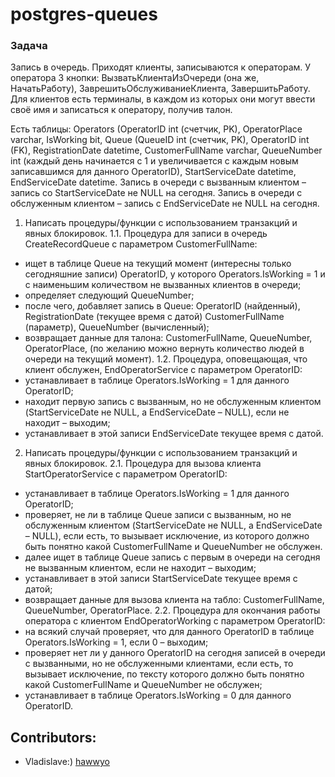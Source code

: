 # postgres-queues

### Задача
Запись в очередь. Приходят клиенты, записываются к операторам.
У оператора 3 кнопки: ВызватьКлиентаИзОчереди (она же, НачатьРаботу), ЗаврешитьОбслуживаниеКлиента, ЗавершитьРаботу.
Для клиентов есть терминалы, в каждом из которых они могут ввести своё имя и записаться к оператору, получив талон. 

Есть таблицы: 
Operators (OperatorID int (счетчик, PK), OperatorPlace varchar, IsWorking bit, 
Queue (QueueID int (счетчик, PK), OperatorID int (FK), RegistrationDate datetime, CustomerFullName varchar, QueueNumber int (каждый день начинается с 1 и увеличивается с каждым новым записавшимся для данного OperatorID), StartServiceDate datetime, EndServiceDate datetime.
Запись в очереди с вызванным клиентом – запись со StartServiceDate не NULL на сегодня.
Запись в очереди с обслуженным клиентом – запись с  EndServiceDate не NULL на сегодня.

1. Написать процедуры/функции с использованием транзакций и явных блокировок.
1.1. Процедура для записи в очередь CreateRecordQueue с параметром CustomerFullName:
- ищет в таблице Queue на текущий момент (интересны только сегодняшние записи) OperatorID, у которого Operators.IsWorking = 1 и с наименьшим количеством не вызванных клиентов в очереди;
- определяет следующий QueueNumber; 
- после чего, добавляет запись в Queue: OperatorID (найденный),  RegistrationDate (текущее время с датой) CustomerFullName (параметр),  QueueNumber (вычисленный);
- возвращает данные для талона:  CustomerFullName, QueueNumber, OperatorPlace, (по желанию можно вернуть количество людей в очереди на текущий момент).
1.2. Процедура, оповещающая, что клиент обслужен, EndOperatorService с параметром OperatorID:
- устанавливает в таблице Operators.IsWorking = 1 для данного OperatorID;
- находит первую запись с вызванным, но не обслуженным клиентом (StartServiceDate не NULL, а EndServiceDate – NULL), если не находит – выходим;
- устанавливает в этой записи EndServiceDate текущее время с датой.

2. Написать процедуры/функции с использованием транзакций и явных блокировок.
2.1. Процедура  для вызова клиента StartOperatorService с параметром OperatorID:
- устанавливает в таблице Operators.IsWorking = 1 для данного OperatorID;
- проверяет, не ли в таблице Queue записи с вызванным, но не обслуженным клиентом (StartServiceDate не NULL, а EndServiceDate – NULL), если есть, то вызывает исключение, из которого должно быть понятно какой CustomerFullName и QueueNumber не обслужен.
- далее ищет в таблице Queue запись с первым в очереди на сегодня не вызванным клиентом, если не находит – выходим;
- устанавливает в этой записи StartServiceDate текущее время с датой;
- возвращает данные для вызова клиента на табло: CustomerFullName, QueueNumber, OperatorPlace.
2.2. Процедура для окончания работы оператора с клиентом EndOperatorWorking с параметром OperatorID:
- на всякий случай проверяет, что для данного OperatorID  в таблице Operators.IsWorking = 1, если 0 – выходим;
- проверяет нет ли у данного OperatorID на сегодня записей в очереди с вызванными, но не обслуженными клиентами, если есть, то вызывает исключение, по тексту которого должно быть понятно какой  CustomerFullName и QueueNumber не обслужен;
- устанавливает в таблице Operators.IsWorking = 0 для данного OperatorID.

## Contributors:
- Vladislave:) [hawwyo](https://github.com/hawwyo)
